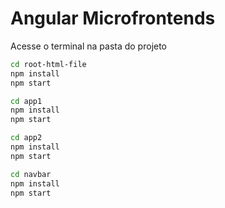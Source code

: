 # Angular Microfrontends
Acesse o terminal na pasta do projeto

```sh
cd root-html-file
npm install
npm start
```

```sh
cd app1
npm install
npm start
```

```sh
cd app2
npm install
npm start
```

```sh
cd navbar
npm install
npm start
```